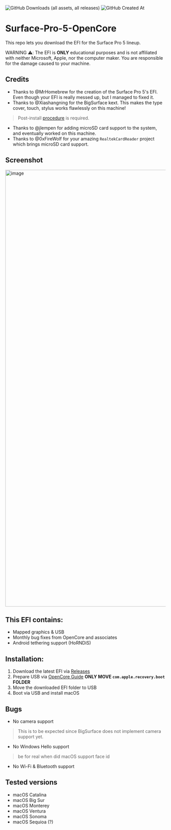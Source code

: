 ![GitHub Downloads (all assets, all releases)](https://img.shields.io/github/downloads/pgbsean/Surface-Pro-5-OpenCore/total) ![GitHub Created At](https://img.shields.io/github/created-at/pgbsean/Surface-Pro-5-OpenCore)



# Surface-Pro-5-OpenCore

This repo lets you download the EFI for the Surface Pro 5 lineup.

WARNING ⚠️: The EFI is **ONLY** educational purposes and is not affiliated with neither Microsoft, Apple, nor the computer maker. You are responsible for the damage caused to your machine.

## Credits
+ Thanks to @MrHomebrew for the creation of the Surface Pro 5's EFI. Even though your EFI is really messed up, but I managed to fixed it.
+ Thanks to @Xiashangning for the BigSurface kext. This makes the type cover, touch, stylus works flawlessly on this machine!
> Post-install [procedure](https://github.com/Xiashangning/IPTSDaemon) is required.
+ Thanks to @jlempen for adding microSD card support to the system, and eventually worked on this machine.
+ Thanks to @0xFireWolf for your amazing `RealtekCardReader` project which brings microSD card support.

## Screenshot
<img width="1368" alt="image" src="https://github.com/PGBSean/Surface-Pro-5-OpenCore/assets/97381104/6b836385-6148-4c61-88de-3711c060a834">



## This EFI contains:
+ Mapped graphics & USB
+ Monthly bug fixes from OpenCore and associates
+ Android tethering support (HoRNDiS)

## Installation:
1. Download the latest EFI via [Releases](https://github.com/PGBSean/Surface-Pro-5-OpenCore/releases/latest)
2. Prepare USB via [OpenCore Guide](https://dortania.github.io/OpenCore-Install-Guide/installer-guide/windows-install.html#making-the-installer) **ONLY MOVE `com.apple.recovery.boot` FOLDER**
3. Move the downloaded EFI folder to USB
4. Boot via USB and install macOS

## Bugs
+ No camera support
> This is to be expected since BigSurface does not implement camera support yet.

+ No Windows Hello support
> be for real when did macOS support face id

+ No Wi-Fi & Bluetooth support


## Tested versions
+ macOS Catalina
+ macOS Big Sur
+ macOS Monterey
+ macOS Ventura
+ macOS Sonoma
+ macOS Sequioa (?)

